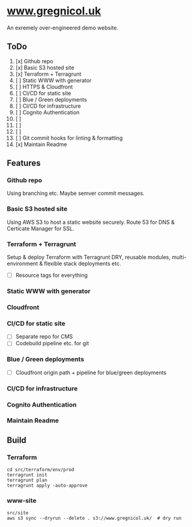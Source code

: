 # www.gregnicol.uk
An exremely over-engineered demo website.

## ToDo
 1. [x] Github repo 
 1. [x] Basic S3 hosted site 
 1. [x] Terraform + Terragrunt
 1. [ ] Static WWW with generator 
 1. [ ] HTTPS & Cloudfront
 1. [ ] CI/CD for static site
 1. [ ] Blue / Green deployments
 1. [ ] CI/CD for infrastructure
 1. [ ] Cognito Authentication
 1. [ ]
 1. [ ]
 1. [ ]
 1. [ ] Git commit hooks for linting & formatting
 1. [x] Maintain Readme

## Features 

### Github repo
Using branching etc. Maybe semver commit messages. 

### Basic S3 hosted site
Using AWS S3 to host a static website securely. Route 53 for DNS & Certicate Manager for SSL.

### Terraform + Terragrunt
Setup & deploy Terraform with Terragrunt DRY, reusable modules, multi-environment & flexible stack deployments etc.
 - [ ] Resource tags for everything

### Static WWW with generator
 

### Cloudfront


### CI/CD for static site
 - [ ] Separate repo for CMS
 - [ ] Codebuild pipeline etc. for git 

### Blue / Green deployments
 - [ ] Cloudfront origin path + pipeline for blue/green deployments

### CI/CD for infrastructure


### Cognito Authentication


### Maintain Readme



## Build
### Terraform
```shell script
cd src/terraform/env/prod
terragrunt init
terragrunt plan
terragrunt apply -auto-approve

```

### www-site
```shell script
src/site
aws s3 sync --dryrun --delete . s3://www.gregnicol.uk/  # dry run

```

